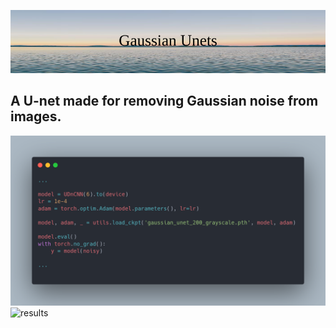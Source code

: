 ![Gaussian Unet](https://github.com/eshaanmandal/Gaussian-Unets/blob/master/images/Gaussian_Unets.png)
## A U-net made for removing Gaussian noise from images.
![Code preview](https://github.com/eshaanmandal/Gaussian-Unets/blob/master/images/carbon.png)
![results]()

